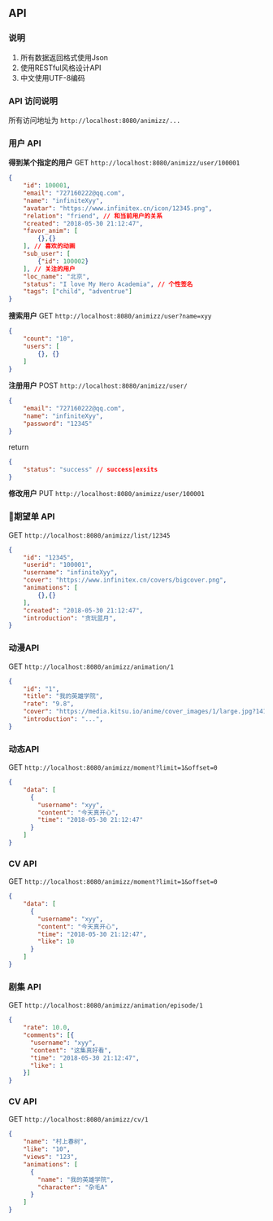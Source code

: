 ## API

### 说明
1. 所有数据返回格式使用Json
1. 使用RESTful风格设计API
1. 中文使用UTF-8编码

### API 访问说明
所有访问地址为 `http://localhost:8080/animizz/...`

### 用户 API
**得到某个指定的用户**
GET `http://localhost:8080/animizz/user/100001`

```json
{
    "id": 100001,
    "email": "727160222@qq.com",
    "name": "infiniteXyy",
    "avatar": "https://www.infinitex.cn/icon/12345.png",
    "relation": "friend", // 和当前用户的关系
    "created": "2018-05-30 21:12:47",
    "favor_anim": [
        {},{}
    ], // 喜欢的动画
    "sub_user": [
        {"id": 100002}
    ], // 关注的用户
    "loc_name": "北京",
    "status": "I love My Hero Academia", // 个性签名
    "tags": ["child", "adventrue"]
}
```
**搜索用户**
GET `http://localhost:8080/animizz/user?name=xyy`
```json
{
    "count": "10",
    "users": [
        {}, {}
    ]
}
```
**注册用户**
POST `http://localhost:8080/animizz/user/`
```json
{
    "email": "727160222@qq.com",
    "name": "infiniteXyy",
    "password": "12345"
}
```
return
```json
{
    "status": "success" // success|exsits
}
```
**修改用户**
PUT `http://localhost:8080/animizz/user/100001`

### 期望单 API
GET `http://localhost:8080/animizz/list/12345`
```json
{
    "id": "12345",
    "userid": "100001",
    "username": "infiniteXyy",
    "cover": "https://www.infinitex.cn/covers/bigcover.png",
    "animations": [
        {},{}
    ],
    "created": "2018-05-30 21:12:47",
    "introduction": "贪玩蓝月",
}
```

### 动漫API
GET `http://localhost:8080/animizz/animation/1`
```json
{
    "id": "1",
    "title": "我的英雄学院",
    "rate": "9.8",
    "cover": "https://media.kitsu.io/anime/cover_images/1/large.jpg?1416336000",
    "introduction": "...",
}
```

### 动态API
GET `http://localhost:8080/animizz/moment?limit=1&offset=0`

```json
{
    "data": [
      {
        "username": "xyy",
        "content": "今天真开心",
        "time": "2018-05-30 21:12:47"
      }
    ]
}
```
### CV API
GET `http://localhost:8080/animizz/moment?limit=1&offset=0`

```json
{
    "data": [
      {
        "username": "xyy",
        "content": "今天真开心",
        "time": "2018-05-30 21:12:47",
        "like": 10
      }
    ]
}
```
### 剧集 API
GET `http://localhost:8080/animizz/animation/episode/1`

```json
{
    "rate": 10.0,
    "comments": [{
      "username": "xyy",
      "content": "这集真好看",
      "time": "2018-05-30 21:12:47",
      "like": 1
    }]
}
```

### CV API
GET `http://localhost:8080/animizz/cv/1`

```json
{
    "name": "村上春树",
    "like": "10",
    "views": "123",
    "animations": [
      {
        "name": "我的英雄学院",
        "character": "杂毛A"
      }
    ]
}
```

